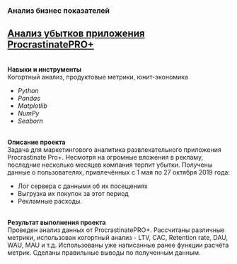 ### Анализ бизнес показателей
## [Анализ убытков приложения ProcrastinatePRO+](https://github.com/OrlovaD/Portfolio/blob/main/Bisness%20analysis%20ProcrastinatePro%20project/9_procrastinate_project.ipynb)
<br />**Навыки и инструменты**<br />
Когортный анализ, продуктовые метрики, юнит-экономика
* _Python_
* _Pandas_
* _Matplotlib_
* _NumPy_
* _Seaborn_

<br />**Описание проекта**<br />
Задача для маркетингового аналитика развлекательного приложения Procrastinate Pro+. Несмотря на огромные вложения в рекламу, последние несколько месяцев компания терпит убытки. Получены данные о пользователях, привлечённых с 1 мая по 27 октября 2019 года: 
* Лог сервера с данными об их посещениях
* Выгрузка их покупок за этот период
* Рекламные расходы.

<br />**Результат выполнения проекта**<br />
Проведен анализ данных от ProcrastinatePRO+. Рассчитаны различные метрики, использован когортный анализ - LTV, CAC, Retention rate, DAU, WAU, MAU и т.д. Использованы уже написанные ранее функции расчёта метрик. Сделаны правильные выводы по полученным данным.
